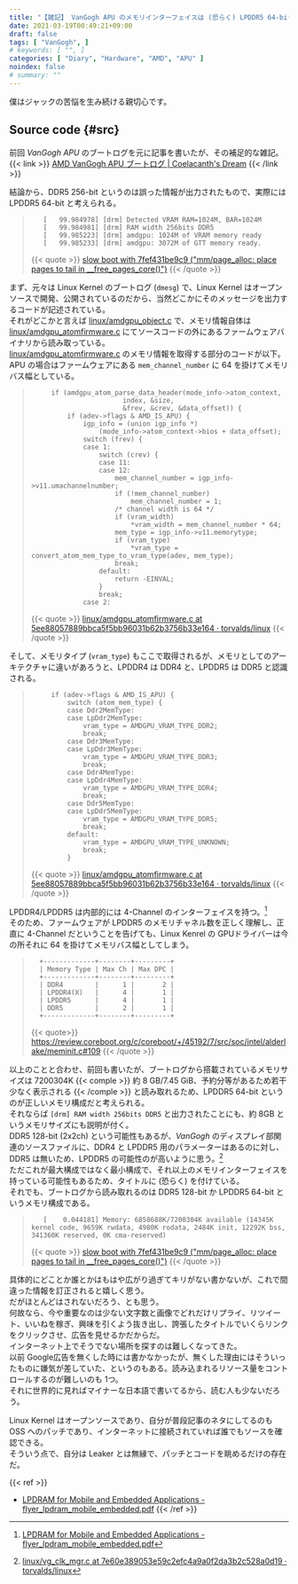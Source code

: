 ```yaml
---
title: "【雑記】 VanGogh APU のメモリインターフェイスは (恐らく) LPDDR5 64-bit"
date: 2021-03-19T00:49:21+09:00
draft: false
tags: [ "VanGogh", ]
# keywords: [ "", ]
categories: [ "Diary", "Hardware", "AMD", "APU" ]
noindex: false
# summary: ""
---
```


僕はジャックの苦悩を生み続ける親切心です。  

## Source code {#src}

前回 *VanGogh APU* のブートログを元に記事を書いたが、その補足的な雑記。  
{{< link >}} [AMD VanGogh APU ブートログ | Coelacanth's Dream](/posts/2021/03/17/vgh-bootlog/) {{< /link >}}

結論から、DDR5 256-bit というのは誤った情報が出力されたもので、実際には LPDDR5 64-bit と考えられる。  

 >        [   99.984978] [drm] Detected VRAM RAM=1024M, BAR=1024M
 >        [   99.984981] [drm] RAM width 256bits DDR5
 >        [   99.985223] [drm] amdgpu: 1024M of VRAM memory ready
 >        [   99.985233] [drm] amdgpu: 3072M of GTT memory ready.
 >
 > {{< quote >}} [slow boot with 7fef431be9c9 ("mm/page_alloc: place pages to tail in __free_pages_core()")](https://lists.freedesktop.org/archives/amd-gfx/2021-March/060563.html) {{< /quote >}}

まず、元々は Linux Kernel のブートログ (`dmesg`) で、Linux Kernel はオープンソースで開発、公開されているのだから、当然どこかにそのメッセージを出力するコードが記述されている。  
それがどこかと言えば [linux/amdgpu_object.c](https://github.com/torvalds/linux/blob/master/drivers/gpu/drm/amd/amdgpu/amdgpu_object.c) で、メモリ情報自体は [linux/amdgpu_atomfirmware.c](https://github.com/torvalds/linux/blob/master/drivers/gpu/drm/amd/amdgpu/amdgpu_atomfirmware.c) にてソースコードの外にあるファームウェアバイナリから読み取っている。  
[linux/amdgpu_atomfirmware.c](https://github.com/torvalds/linux/blob/master/drivers/gpu/drm/amd/amdgpu/amdgpu_atomfirmware.c) のメモリ情報を取得する部分のコードが以下。APU の場合はファームウェアにある `mem_channel_number` に 64 を掛けてメモリバス幅としている。  

 >        	if (amdgpu_atom_parse_data_header(mode_info->atom_context,
 >        					  index, &size,
 >        					  &frev, &crev, &data_offset)) {
 >        		if (adev->flags & AMD_IS_APU) {
 >        			igp_info = (union igp_info *)
 >        				(mode_info->atom_context->bios + data_offset);
 >        			switch (frev) {
 >        			case 1:
 >        				switch (crev) {
 >        				case 11:
 >        				case 12:
 >        					mem_channel_number = igp_info->v11.umachannelnumber;
 >        					if (!mem_channel_number)
 >        						mem_channel_number = 1;
 >        					/* channel width is 64 */
 >        					if (vram_width)
 >        						*vram_width = mem_channel_number * 64;
 >        					mem_type = igp_info->v11.memorytype;
 >        					if (vram_type)
 >        						*vram_type = convert_atom_mem_type_to_vram_type(adev, mem_type);
 >        					break;
 >        				default:
 >        					return -EINVAL;
 >        				}
 >        				break;
 >        			case 2:
 >
 > {{< quote >}} [linux/amdgpu_atomfirmware.c at 5ee88057889bbca5f5bb96031b62b3756b33e164 · torvalds/linux](https://github.com/torvalds/linux/blob/5ee88057889bbca5f5bb96031b62b3756b33e164/drivers/gpu/drm/amd/amdgpu/amdgpu_atomfirmware.c) {{< /quote >}}

そして、メモリタイプ (`vram_type`) もここで取得されるが、メモリとしてのアーキテクチャに違いがあろうと、LPDDR4 は DDR4 と、LPDDR5 は DDR5 と認識される。  

 >        	if (adev->flags & AMD_IS_APU) {
 >        		switch (atom_mem_type) {
 >        		case Ddr2MemType:
 >        		case LpDdr2MemType:
 >        			vram_type = AMDGPU_VRAM_TYPE_DDR2;
 >        			break;
 >        		case Ddr3MemType:
 >        		case LpDdr3MemType:
 >        			vram_type = AMDGPU_VRAM_TYPE_DDR3;
 >        			break;
 >        		case Ddr4MemType:
 >        		case LpDdr4MemType:
 >        			vram_type = AMDGPU_VRAM_TYPE_DDR4;
 >        			break;
 >        		case Ddr5MemType:
 >        		case LpDdr5MemType:
 >        			vram_type = AMDGPU_VRAM_TYPE_DDR5;
 >        			break;
 >        		default:
 >        			vram_type = AMDGPU_VRAM_TYPE_UNKNOWN;
 >        			break;
 >        		}
 >
 > {{< quote >}} [linux/amdgpu_atomfirmware.c at 5ee88057889bbca5f5bb96031b62b3756b33e164 · torvalds/linux](https://github.com/torvalds/linux/blob/5ee88057889bbca5f5bb96031b62b3756b33e164/drivers/gpu/drm/amd/amdgpu/amdgpu_atomfirmware.c) {{< /quote >}}

LPDDR4/LPDDR5 は内部的には 4-Channel のインターフェイスを持つ。[^lpddr4_5]  
そのため、ファームウェアが LPDDR5 のメモリチャネル数を正しく理解し、正直に 4-Channel だということを告げても、Linux Kenrel の GPUドライバーは今の所それに 64 を掛けてメモリバス幅としてしまう。  

 >       +-------------+--------+---------+
 >       | Memory Type | Max Ch | Max DPC |
 >       +-------------+--------+---------+
 >       | DDR4        |      1 |       2 |
 >       | LPDDR4(X)   |      4 |       1 |
 >       | LPDDR5      |      4 |       1 |
 >       | DDR5        |      2 |       1 |
 >       +-------------+--------+---------+
 >
 > {{< quote>}} <https://review.coreboot.org/c/coreboot/+/45192/7/src/soc/intel/alderlake/meminit.c#109> {{< /quote >}}

[^lpddr4_5]: [LPDRAM for Mobile and Embedded Applications - flyer_lpdram_mobile_embedded.pdf](https://media-www.micron.com/-/media/client/global/documents/products/product-flyer/flyer_lpdram_mobile_embedded.pdf?rev=2c45263239f84c7c84981870a06bb8b2)

以上のことと合わせ、前回も書いたが、ブートログから搭載されているメモリサイズは 7200304K {{< comple >}} 約 8 GB/7.45 GiB、予約分等があるため若干少なく表示される {{< /comple >}} と読み取れるため、LPDDR5 64-bit というのが正しいメモリ構成だと考えられる。  
それならば `[drm] RAM width 256bits DDR5` と出力されたことにも、約 8GB というメモリサイズにも説明が付く。  
DDR5 128-bit (2x2ch) という可能性もあるが、*VanGogh* のディスプレイ部関連のソースファイルに、DDR4 と LPDDR5 用のパラメーターはあるのに対し、DDR5 は無いため、LPDDR5 の可能性のが高いように思う。[^vg_clk_mgr]  
ただこれが最大構成ではなく最小構成で、それ以上のメモリインターフェイスを持っている可能性もあるため、タイトルに (恐らく) を付けている。  
それでも、ブートログから読み取れるのは DDR5 128-bit か LPDDR5 64-bit というメモリ構成である。  

[^vg_clk_mgr]: [linux/vg_clk_mgr.c at 7e60e389053e59c2efc4a9a0f2da3b2c528a0d19 · torvalds/linux](https://github.com/torvalds/linux/blob/7e60e389053e59c2efc4a9a0f2da3b2c528a0d19/drivers/gpu/drm/amd/display/dc/clk_mgr/dcn301/vg_clk_mgr.c)

 >        [    0.044181] Memory: 6858688K/7200304K available (14345K kernel code, 9659K rwdata, 4980K rodata, 2484K init, 12292K bss, 341360K reserved, 0K cma-reserved)
 >
 > {{< quote >}} [slow boot with 7fef431be9c9 ("mm/page_alloc: place pages to tail in __free_pages_core()")](https://lists.freedesktop.org/archives/amd-gfx/2021-March/060563.html) {{< /quote >}}

具体的にどことか誰とかはもはや広がり過ぎてキリがない書かないが、これで間違った情報を訂正されると嬉しく思う。  
だがほとんどはされないだろう、とも思う。  
何故なら、今や重要なのは少ない文字数と画像でどれだけリプライ、リツイート、いいねを稼ぎ、興味を引くよう抜き出し、誇張したタイトルでいくらリンクをクリックさせ、広告を見せるかだからだ。  
インターネット上でそうでない場所を探すのは難しくなってきた。  
以前 Google広告を無くした時には書かなかったが、無くした理由にはそういったものに嫌気が差していた、というのもある。読み込まれるリソース量をコントロールするのが難しいのも 1つ。  
それに世界的に見ればマイナーな日本語で書いてるから、読む人も少ないだろう。  

Linux Kernel はオープンソースであり、自分が普段記事のネタにしてるのも OSS へのパッチであり、インターネットに接続されていれば誰でもソースを確認できる。  
そういう点で、自分は Leaker とは無縁で、パッチとコードを眺めるだけの存在だ。  

{{< ref >}}
 * [LPDRAM for Mobile and Embedded Applications - flyer_lpdram_mobile_embedded.pdf](https://media-www.micron.com/-/media/client/global/documents/products/product-flyer/flyer_lpdram_mobile_embedded.pdf?rev=2c45263239f84c7c84981870a06bb8b2)
{{< /ref >}}
